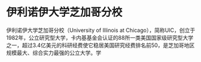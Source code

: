 # 伊利诺伊大学芝加哥分校

伊利诺伊大学芝加哥分校（University of Illinois at Chicago），简称UIC，创立于1982年，公立研究型大学，卡内基基金会认证的88所一类美国国家级研究型大学之一，超过3.4亿美元的科研经费使它稳居美国研究经费排名前50，是芝加哥地区规模最大、综合实力最强的公立大学。学